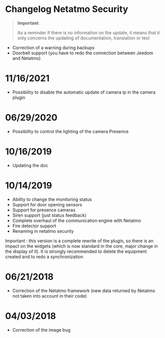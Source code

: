 # Changelog Netatmo Security

>**Important**
>
>As a reminder if there is no information on the update, it means that it only concerns the updating of documentation, translation or text


- Correction of a warning during backups
- Doorbell support (you have to redo the connection between Jeedom and Netatmo)

# 11/16/2021

- Possibility to disable the automatic update of camera ip in the camera plugin

# 06/29/2020

- Possibility to control the lighting of the camera Presence

# 10/16/2019

- Updating the doc

# 10/14/2019

- Ability to change the monitoring status
- Support for door opening sensors
- Support for presence cameras
- Siren support (just status feedback)
- Complete overhaul of the communication engine with Netatmo
- Fire detector support
- Renaming in netatmo security


Important : this version is a complete rewrite of the plugin, so there is an impact on the widgets (which is now standard in the core, major change in the display of it). It is strongly recommended to delete the equipment created and to redo a synchronization

# 06/21/2018

- Correction of the Netatmo framework (new data returned by Netatmo not taken into account in their code)

# 04/03/2018

- Correction of the image bug
